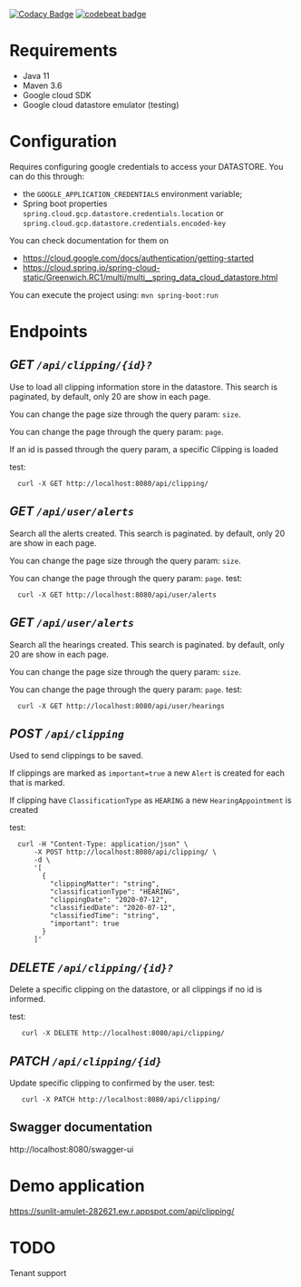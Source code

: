 [![Codacy Badge](https://api.codacy.com/project/badge/Grade/0b19d54782cd415b9e3487da813caba7)](https://app.codacy.com/manual/hm1rafael/clipping-api?utm_source=github.com&utm_medium=referral&utm_content=hm1rafael/clipping-api&utm_campaign=Badge_Grade_Dashboard)
[![codebeat badge](https://codebeat.co/badges/414f4ed8-98c9-4758-9b38-d7fabe3e2f36)](https://codebeat.co/a/rafael-oliveira-de-mattos/projects/github-com-hm1rafael-clipping-api-master)

Requirements
===========

- Java 11
- Maven 3.6
- Google cloud SDK
- Google cloud datastore emulator (testing)

Configuration
======

Requires configuring google credentials to access your DATASTORE.
You can do this through:
- the ```GOOGLE_APPLICATION_CREDENTIALS``` environment variable;
- Spring boot properties ```spring.cloud.gcp.datastore.credentials.location``` or ```spring.cloud.gcp.datastore.credentials.encoded-key```
 
 You can check documentation for them on
 - https://cloud.google.com/docs/authentication/getting-started
 - https://cloud.spring.io/spring-cloud-static/Greenwich.RC1/multi/multi__spring_data_cloud_datastore.html
 
You can execute the project using:
```mvn spring-boot:run```

Endpoints
========
  *GET ```/api/clipping/{id}?```* 
  --
Use to load all clipping information store in the datastore.
This search is paginated, by default, only 20 are show in each page.

You can change the page size through the query param: ```size```.

You can change the page through the query param: ```page```. 

If an id is passed through the query param, a specific Clipping is loaded

test:
```
  curl -X GET http://localhost:8080/api/clipping/
```
*GET ```/api/user/alerts```*
-
Search all the alerts created. This search is paginated. by default, only 20 are show in each page.

You can change the page size through the query param: ```size```.
  
You can change the page through the query param: ```page```.
test:
  ```
    curl -X GET http://localhost:8080/api/user/alerts
  ```
  
*GET ```/api/user/alerts```*
-
Search all the hearings created. This search is paginated. by default, only 20 are show in each page.

You can change the page size through the query param: ```size```.
  
You can change the page through the query param: ```page```.
test:
  ```
    curl -X GET http://localhost:8080/api/user/hearings
  ```  
  
*POST ```/api/clipping```* 
- 
Used to send clippings to be saved.

If clippings are marked as ```important=true``` a new ```Alert``` is created for each that is marked.

If clipping have ```ClassificationType``` as ```HEARING``` a new ```HearingAppointment``` is created 

test:
```
  curl -H "Content-Type: application/json" \
      -X POST http://localhost:8080/api/clipping/ \
      -d \
      '[ 
        { 
          "clippingMatter": "string", 
          "classificationType": "HEARING", 
          "clippingDate": "2020-07-12",
          "classifiedDate": "2020-07-12",
          "classifiedTime": "string",
          "important": true
        }
      ]'  
```  
 
*DELETE ```/api/clipping/{id}?```*
-

Delete a specific clipping on the datastore, or all clippings if no id is informed.

test:
```
   curl -X DELETE http://localhost:8080/api/clipping/  
```

*PATCH ```/api/clipping/{id}```*
-

Update specific clipping to confirmed by the user.
test:
 ```
    curl -X PATCH http://localhost:8080/api/clipping/  
```
 
Swagger documentation
--
http://localhost:8080/swagger-ui 
 
Demo application
======
https://sunlit-amulet-282621.ew.r.appspot.com/api/clipping/

TODO
===
Tenant support